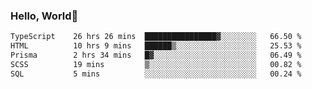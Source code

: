 
### Hello, World🐤

<!--START_SECTION:waka-->

```txt
TypeScript    26 hrs 26 mins  ████████████████▓░░░░░░░░   66.50 %
HTML          10 hrs 9 mins   ██████▒░░░░░░░░░░░░░░░░░░   25.53 %
Prisma        2 hrs 34 mins   █▓░░░░░░░░░░░░░░░░░░░░░░░   06.49 %
SCSS          19 mins         ▒░░░░░░░░░░░░░░░░░░░░░░░░   00.82 %
SQL           5 mins          ░░░░░░░░░░░░░░░░░░░░░░░░░   00.24 %
```

<!--END_SECTION:waka-->
